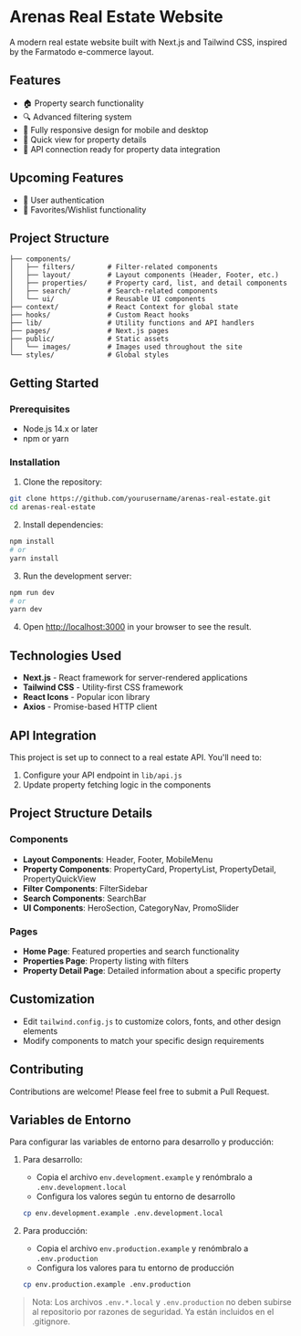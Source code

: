 # Arenas Real Estate Website

A modern real estate website built with Next.js and Tailwind CSS, inspired by the Farmatodo e-commerce layout.

## Features

- 🏠 Property search functionality
- 🔍 Advanced filtering system
- 📱 Fully responsive design for mobile and desktop
- 🔄 Quick view for property details
- 🔌 API connection ready for property data integration

## Upcoming Features

- 🔐 User authentication
- 🛒 Favorites/Wishlist functionality

## Project Structure

```
├── components/
│   ├── filters/        # Filter-related components
│   ├── layout/         # Layout components (Header, Footer, etc.)
│   ├── properties/     # Property card, list, and detail components
│   ├── search/         # Search-related components
│   └── ui/             # Reusable UI components
├── context/            # React Context for global state
├── hooks/              # Custom React hooks
├── lib/                # Utility functions and API handlers
├── pages/              # Next.js pages
├── public/             # Static assets
│   └── images/         # Images used throughout the site
└── styles/             # Global styles
```

## Getting Started

### Prerequisites

- Node.js 14.x or later
- npm or yarn

### Installation

1. Clone the repository:
```bash
git clone https://github.com/yourusername/arenas-real-estate.git
cd arenas-real-estate
```

2. Install dependencies:
```bash
npm install
# or
yarn install
```

3. Run the development server:
```bash
npm run dev
# or
yarn dev
```

4. Open [http://localhost:3000](http://localhost:3000) in your browser to see the result.

## Technologies Used

- **Next.js** - React framework for server-rendered applications
- **Tailwind CSS** - Utility-first CSS framework
- **React Icons** - Popular icon library
- **Axios** - Promise-based HTTP client

## API Integration

This project is set up to connect to a real estate API. You'll need to:

1. Configure your API endpoint in `lib/api.js`
2. Update property fetching logic in the components

## Project Structure Details

### Components

- **Layout Components**: Header, Footer, MobileMenu
- **Property Components**: PropertyCard, PropertyList, PropertyDetail, PropertyQuickView
- **Filter Components**: FilterSidebar
- **Search Components**: SearchBar
- **UI Components**: HeroSection, CategoryNav, PromoSlider

### Pages

- **Home Page**: Featured properties and search functionality
- **Properties Page**: Property listing with filters
- **Property Detail Page**: Detailed information about a specific property

## Customization

- Edit `tailwind.config.js` to customize colors, fonts, and other design elements
- Modify components to match your specific design requirements

## Contributing

Contributions are welcome! Please feel free to submit a Pull Request.

## Variables de Entorno

Para configurar las variables de entorno para desarrollo y producción:

1. Para desarrollo:
   - Copia el archivo `env.development.example` y renómbralo a `.env.development.local`
   - Configura los valores según tu entorno de desarrollo

   ```bash
   cp env.development.example .env.development.local
   ```

2. Para producción:
   - Copia el archivo `env.production.example` y renómbralo a `.env.production`
   - Configura los valores para tu entorno de producción

   ```bash
   cp env.production.example .env.production
   ```

> Nota: Los archivos `.env.*.local` y `.env.production` no deben subirse al repositorio por razones de seguridad. Ya están incluidos en el .gitignore. 